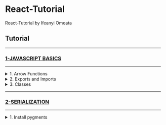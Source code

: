 # React-Tutorial

React-Tutorial by Ifeanyi Omeata

## Tutorial

---

### [1-JAVASCRIPT BASICS](#)

---

<!--
<details>
  <summary>OPEN</summary>
<hr> -->

<details>
  <summary>1. Arrow Functions</summary>

```Javascript
const name = "Ifeanyi";
console.log(name)

const printMyName = (name) => {
  console.log(name);
}

const multiply = number => number * 3;

printMyName("Bob");
console.log(multiply(4));
```

</details>

<details>
  <summary>2. Exports and Imports</summary>

With Default:

```Javascript
const person = {
  name: "Ifeanyi",
  age: 23,
  hobbies: ["Reading", "Coding", "Gaming"]
}

export default person;
```

```Javascript
import person from "./person.js";
import prs from "./person.js";
```

Without Default:

```Javascript
export const clean = () => {
  console.log("Cleaning");
}

export const cook = () => {
  console.log("Cooking");
}
```

```Javascript
import { clean, cook } from "./activities.js";
import { clean as cleanHouse, cook as cookFood } from "./activities.js";
import * as activitiesObject from "./activities.js";
```

</details>

<details>
  <summary>3. Classes</summary>

```Javascript
class Human {
  constructor() {
    this.gender = 'male';
  }

  printGender() {
    console.log(this.gender);
  }
}

class Person extends Human {
  constructor() {
    super();
    this.name = 'Ifeanyi';
  }

  printMyName() {
    console.log(this.name);
  }
}

const person = new Person();
person.printMyName();
person.printGender();
```

</details>

<!-- <details>
  <summary>6. Add Django Rest Framework and App to settings</summary>

[here](https://github.com/iomeata/Django-API-Tutorial-1/commit/388d9ef90e787e6836b472370251500993521611)

```python
INSTALLED_APPS = [
    'django.contrib.admin',
    'django.contrib.auth',
    'django.contrib.contenttypes',
    'django.contrib.sessions',
    'django.contrib.messages',
    'django.contrib.staticfiles',
    'rest_framework',
    'quickstart',
]
```

</details> -->
<!--
</details> -->

---

### [2-SERIALIZATION](#)

---

<details>
  <summary>1. Install pygments</summary>

```python
pip install django
pip install djangorestframework
pip install pygments  # We'll be using this for the code highlighting
```

<!-- <details>
  <summary>3. Create snippets model</summary>

```python
python manage.py startapp snippets
```

</details>

<details>
  <summary>4. Create a virtual environment</summary>

</details> --> -->
